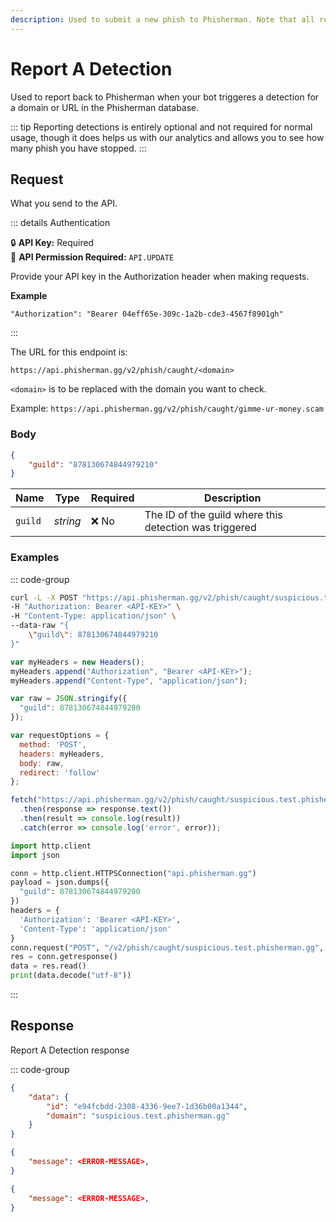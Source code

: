 ```yaml
---
description: Used to submit a new phish to Phisherman. Note that all reports are reviewed manually before any new domains are added to Phisherman.
---
```


# Report A Detection <Badge type="warning" text="POST" />

Used to report back to Phisherman when your bot triggeres a detection for a domain or URL in the Phisherman database.

::: tip
Reporting detections is entirely optional and not required for normal usage, though it does helps us with our analytics and allows you to see how many phish you have stopped.
:::

## Request

What you send to the API.

::: details Authentication

:lock: **API Key:** Required  
:key: **API Permission Required:** `API.UPDATE`

Provide your API key in the Authorization header when making requests.

**Example**

```
"Authorization": "Bearer 04eff65e-309c-1a2b-cde3-4567f8901gh"
```

:::

The URL for this endpoint is:

```
https://api.phisherman.gg/v2/phish/caught/<domain>
```
`<domain>` is to be replaced with the domain you want to check.

Example: `https://api.phisherman.gg/v2/phish/caught/gimme-ur-money.scam`

### Body

```json
{
	"guild": "878130674844979210"
}
```

| Name    | Type     | Required | Description                                            |
| ------- | -------- | -------- | ------------------------------------------------------ |
| `guild` | _string_ | ❌ No    | The ID of the guild where this detection was triggered |

### Examples

::: code-group

```sh [CURL]
curl -L -X POST "https://api.phisherman.gg/v2/phish/caught/suspicious.test.phisherman.gg" \
-H "Authorization: Bearer <API-KEY>" \
-H "Content-Type: application/json" \
--data-raw "{
    \"guild\": 878130674844979210
}"

```

```js [JavaScript]
var myHeaders = new Headers();
myHeaders.append("Authorization", "Bearer <API-KEY>");
myHeaders.append("Content-Type", "application/json");

var raw = JSON.stringify({
  "guild": 878130674844979200
});

var requestOptions = {
  method: 'POST',
  headers: myHeaders,
  body: raw,
  redirect: 'follow'
};

fetch("https://api.phisherman.gg/v2/phish/caught/suspicious.test.phisherman.gg", requestOptions)
  .then(response => response.text())
  .then(result => console.log(result))
  .catch(error => console.log('error', error));

```

```py [Python]
import http.client
import json

conn = http.client.HTTPSConnection("api.phisherman.gg")
payload = json.dumps({
  "guild": 878130674844979200
})
headers = {
  'Authorization': 'Bearer <API-KEY>',
  'Content-Type': 'application/json'
}
conn.request("POST", "/v2/phish/caught/suspicious.test.phisherman.gg", payload, headers)
res = conn.getresponse()
data = res.read()
print(data.decode("utf-8"))

```

:::

## Response

Report A Detection response

::: code-group

```json [HTTP 201]
{
    "data": {
        "id": "e94fcbdd-2308-4336-9ee7-1d36b00a1344",
        "domain": "suspicious.test.phisherman.gg"
    }
}
```

```json [HTTP 400]
{
	"message": <ERROR-MESSAGE>,
}
```

```json [HTTP 500]
{
	"message": <ERROR-MESSAGE>,
}
```